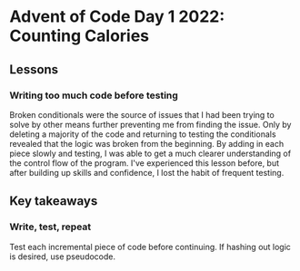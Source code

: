# Advent of Code Day 1 2022: Counting Calories

## Lessons
### Writing too much code before testing
Broken conditionals were the source of issues that I had been trying to solve by other means further preventing me from finding the issue. Only by deleting a majority of the code and returning to testing the conditionals revealed that the logic was broken from the beginning. By adding in each piece slowly and testing, I was able to get a much clearer understanding of the control flow of the program. I've experienced this lesson before, but after building up skills and confidence, I lost the habit of frequent testing.

## Key takeaways
### Write, test, repeat
Test each incremental piece of code before continuing. If hashing out logic is desired, use pseudocode.


